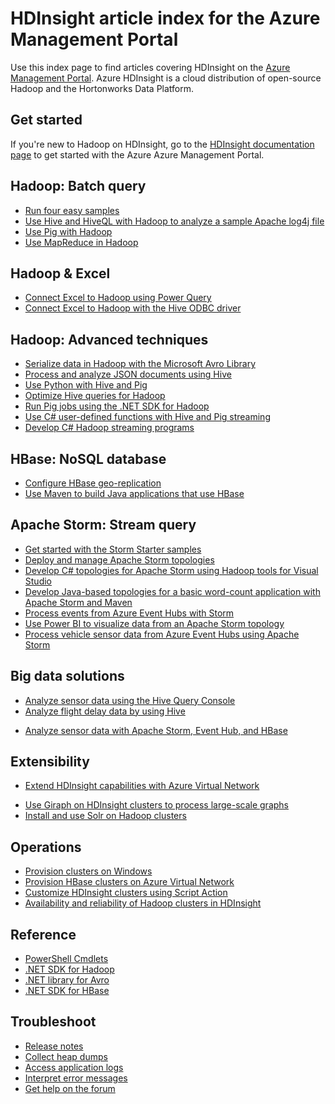 <properties
   pageTitle="HDInsight article index for Azure Management Portal | Windows Azure"
   description="An index page with links to articles about HDInsight on the Azure Management Portal. Microsoft recommends the Azure <!-- deleted by customization preview portal --><!-- keep by customization: begin -->Management Portal<!-- keep by customization: end --> for new Hadoop clusters on HDInsight."
   services="hdinsight"
   documentationCenter="na"
   authors="cjgronlund"
   manager="pablissima"
   editor=""/>

<tags
	ms.service="hdinsight"
	ms.date="08/17/2015"
	wacn.date=""/>

# HDInsight article index for the Azure Management Portal

Use this index page to find articles covering HDInsight on the [Azure Management Portal](https://manage.windowsazure.cn/). Azure HDInsight is a cloud distribution of open-source Hadoop and the Hortonworks Data Platform.
<!-- deleted by customization


> [AZURE.IMPORTANT]  This documentation index page is for customers who already have solutions deployed to the current Azure Management Portal.
>
> Microsoft recommends using the **Azure preview portal** for new HDInsight clusters:
>
> * [Go to HDInsight preview portal documentation](/documentation/services/hdinsight/)
> * [Go to the Azure preview portal](https://manage.windowsazure.cn/)
>
> For an explanation of the advantages of the preview portal, see [DevOps just got a whole lot more awesome](https://manage.windowsazure.cn).
>
> HDInsight on the Azure Management Portal will not receive upgrades after July 2015 and is replaced by the Azure preview portal.
-->

## Get started

If you're new to Hadoop on HDInsight, go to the [HDInsight documentation page](/documentation/services/hdinsight/) to get started with the Azure <!-- deleted by customization preview portal --><!-- keep by customization: begin -->Azure Management Portal<!-- keep by customization: end -->.
<!-- deleted by customization

## Linux

For a complete set of articles about using Linux and Linux clusters, go to the [HDInsight documentation page](/documentation/services/hdinsight/).
-->

## Hadoop: Batch query

* [Run four easy samples](/documentation/articles/hdinsight-run-samples)
* [Use Hive and HiveQL with Hadoop to analyze a sample Apache log4j file](/documentation/articles/hdinsight-use-hive)
* [Use Pig with Hadoop](/documentation/articles/hdinsight-use-pig)
* [Use MapReduce in Hadoop](/documentation/articles/hdinsight-use-mapreduce)

## Hadoop & Excel

* [Connect Excel to Hadoop using Power Query](/documentation/articles/hdinsight-connect-excel-power-query)
* [Connect Excel to Hadoop with the Hive ODBC driver](/documentation/articles/hdinsight-connect-excel-hive-odbc-driver)


## Hadoop: Advanced techniques

* [Serialize data in Hadoop with the Microsoft Avro Library](/documentation/articles/hdinsight-dotnet-avro-serialization)
* [Process and analyze JSON documents using Hive](/documentation/articles/hdinsight-using-json-in-hive)
* [Use Python with Hive and Pig](/documentation/articles/hdinsight-python)
* [Optimize Hive queries for Hadoop](hdinsight-hadoop-optimize-hive-query–v1.md)
* [Run Pig jobs using the .NET SDK for Hadoop](hdinsight-hadoop-use-pig-dotnet-sdk-v1.md )
* [Use C# user-defined functions with Hive and Pig streaming](/documentation/articles/hdinsight-hadoop-hive-pig-udf-dotnet-csharp)
* [Develop C# Hadoop streaming programs](/documentation/articles/hdinsight-hadoop-develop-deploy-streaming-jobs)

## HBase: NoSQL database

* [Configure HBase geo-replication](/documentation/articles/hdinsight-hbase-geo-replication)
* [Use Maven to build Java applications that use HBase](/documentation/articles/hdinsight-hbase-build-java-maven)
<!-- deleted by customization
* [Analyze real-time Twitter sentiment on HBase](/documentation/articles/hdinsight-hbase-analyze-twitter-sentiment)

-->
## Apache Storm: Stream query

* [Get started with the Storm Starter samples](/documentation/articles/hdinsight-apache-storm-tutorial-get-started)
* [Deploy and manage Apache Storm topologies](/documentation/articles/hdinsight-storm-deploy-monitor-topology)
* [Develop C# topologies for Apache Storm using Hadoop tools for Visual Studio](/documentation/articles/hdinsight-storm-develop-csharp-visual-studio-topology)
* [Develop Java-based topologies for a basic word-count application with Apache Storm and Maven](/documentation/articles/hdinsight-storm-develop-java-topology)
* [Process events from Azure Event Hubs with Storm](/documentation/articles/hdinsight-storm-develop-csharp-event-hub-topology)
* [Use Power BI to visualize data from an Apache Storm topology](/documentation/articles/hdinsight-storm-power-bi-topology)
* [Process vehicle sensor data from Azure Event Hubs using Apache Storm](/documentation/articles/hdinsight-storm-iot-eventhub-documentdb)
<!-- deleted by customization 

## Apache Spark

For articles about using native Apache Spark clusters in the Azure preview portal, go to the [HDInsight documentation page](/documentation/services/hdinsight/).

* [Overview: Apache Spark on Azure HDInsight](/documentation/articles/hdinsight-apache-spark-overview)
* [Install and use Spark on Hadoop clusters](/documentation/articles/hdinsight-hadoop-spark-install)
* [Spark job server on HDInsight clusters](/documentation/articles/hdinsight-apache-spark-job-server)
* [Provision Apache Spark and run interactive queries using Spark SQL](/documentation/articles/hdinsight-apache-spark-zeppelin-notebook-jupyter-spark-sql-v1)

-->

## Big data solutions

* [Analyze sensor data using the Hive Query Console](/documentation/articles/hdinsight-hive-analyze-sensor-data)
* [Analyze flight delay data by using Hive](/documentation/articles/hdinsight-analyze-flight-delay-data)
<!-- deleted by customization
* [Analyze stored Twitter data using Hive](/documentation/articles/hdinsight-analyze-twitter-data)
* [Determine Twitter trending topics with Apache Storm](/documentation/articles/hdinsight-storm-twitter-trending)
-->
* [Analyze sensor data with Apache Storm, Event Hub, and HBase](/documentation/articles/hdinsight-storm-sensor-data-analysis)

<!-- deleted by customization 
## Machine learning in HDInsight

* [Generate movie recommendations by using Apache Mahout with Hadoop](/documentation/articles/hdinsight-mahout)
* [Learning path: Build advanced analytics solutions](/documentation/articles/machine-learning-data-science-how-to-create-machine-learning-service)
* [Learning path: Advanced data processing](/documentation/articles/machine-learning-data-science-advanced-data-processing)
* [Predict taxi tips with HDInsight and Machine Learning](/documentation/articles/machine-learning-data-science-process-hive-walkthrough)

-->
## Extensibility

* [Extend HDInsight capabilities with Azure Virtual Network](/documentation/articles/hdinsight-extend-hadoop-virtual-network)
<!-- deleted by customization * [Install and use Spark on Hadoop clusters](/documentation/articles/hdinsight-hadoop-spark-install) -->
* [Use Giraph on HDInsight clusters to process large-scale graphs](/documentation/articles/hdinsight-hadoop-giraph-install-v1)
* [Install and use Solr on Hadoop clusters](/documentation/articles/hdinsight-hadoop-solr-install-v1)

## Operations

* [Provision clusters on Windows](/documentation/articles/hdinsight-provision-clusters-v1)
* [Provision HBase clusters on Azure Virtual Network](/documentation/articles/hdinsight-hbase-provision-vnet)
* [Customize HDInsight clusters using Script Action](/documentation/articles/hdinsight-hadoop-customize-cluster-v1)
* [Availability and reliability of Hadoop clusters in HDInsight](/documentation/articles/hdinsight-high-availability)

## Reference

* [PowerShell Cmdlets](https://msdn.microsoft.com/zh-cn/library/azure/dn858087.aspx)  
* [.NET SDK for Hadoop](http://msdn.microsoft.com/zh-cn/library/azure/dn469975.aspx)  
* [.NET library for Avro](https://hadoopsdk.codeplex.com/wikipage?title=Avro%20Library)  
* [.NET SDK for HBase](https://www.nuget.org/packages/Microsoft.HBase.Client/)  

## Troubleshoot

* [Release notes](/documentation/articles/hdinsight-release-notes)
* [Collect heap dumps](/documentation/articles/hdinsight-hadoop-collect-debug-heap-dumps)
* [Access application logs](/documentation/articles/hdinsight-hadoop-access-yarn-app-logs)
* [Interpret error messages](/documentation/articles/hdinsight-debug-jobs)
* [Get help on the forum](https://social.msdn.microsoft.com/forums/azure/home?forum=hdinsight)
